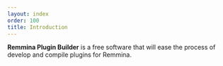 ```yaml
---
layout: index
order: 100
title: Introduction
---
```

**Remmina Plugin Builder** is a free software that will ease the process of
develop and compile plugins for Remmina.

